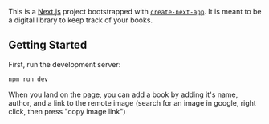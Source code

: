 This is a [Next.js](https://nextjs.org/) project bootstrapped with [`create-next-app`](https://github.com/vercel/next.js/tree/canary/packages/create-next-app). 
It is meant to be a digital library to keep track of your books.

## Getting Started

First, run the development server:

```bash
npm run dev
```

When you land on the page, you can add a book by adding it's name, author, and a link to the remote image (search for an image in google, right click, then press "copy image link")
